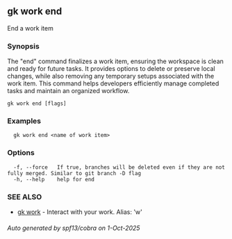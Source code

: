 ## gk work end

End a work item

### Synopsis


The "end" command finalizes a work item, ensuring the workspace is clean and ready for future tasks. 
It provides options to delete or preserve local changes, while also removing any temporary setups associated with the work item. 
This command helps developers efficiently manage completed tasks and maintain an organized workflow.


```
gk work end [flags]
```

### Examples

```
  gk work end <name of work item>
```

### Options

```
  -f, --force   If true, branches will be deleted even if they are not fully merged. Similar to git branch -D flag
  -h, --help    help for end
```

### SEE ALSO

* [gk work](gk_work.md)	 - Interact with your work. Alias: 'w'

###### Auto generated by spf13/cobra on 1-Oct-2025
